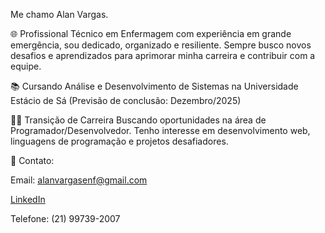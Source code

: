 Me chamo Alan Vargas.

🌐 Profissional Técnico em Enfermagem com experiência em grande emergência, sou dedicado, organizado e resiliente. Sempre busco novos desafios e aprendizados para aprimorar minha carreira e contribuir com a equipe.

📚 Cursando Análise e Desenvolvimento de Sistemas na Universidade Estácio de Sá (Previsão de conclusão: Dezembro/2025)

👨‍💻 Transição de Carreira Buscando oportunidades na área de Programador/Desenvolvedor. Tenho interesse em desenvolvimento web, linguagens de programação e projetos desafiadores.

📧 Contato:

Email: alanvargasenf@gmail.com

[LinkedIn](https://www.linkedin.com/in/alanvargas04/)

Telefone: (21) 99739-2007
